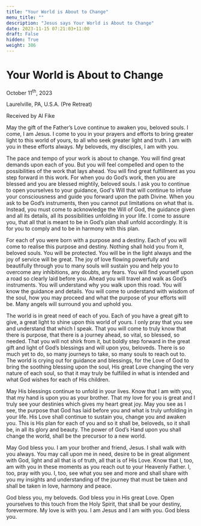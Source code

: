 ```yaml
---
title: "Your World is About to Change"
menu_title: ""
description: "Jesus says Your World is About to Change"
date: 2023-11-15 07:21:03+11:00
draft: False
hidden: True
weight: 386
---
```

# Your World is About to Change  

October 11<sup>th</sup>, 2023

Laurelville, PA, U.S.A. (Pre Retreat)

Received by Al Fike  

May the gift of the Father’s Love continue to awaken you, beloved souls. I come, I am Jesus. I come to you in your prayers and efforts to bring greater light to this world of yours, to all who seek greater light and truth. I am with you in these efforts always. My beloveds, my disciples, I am with you. 

The pace and tempo of your work is about to change. You will find great demands upon each of you. But you will feel compelled and open to the possibilities of the work that lays ahead. You will find great fulfillment as you step forward in this work. For when you do God’s work, then you are blessed and you are blessed mightily, beloved souls. I ask you to continue to open yourselves to your guidance, God's Will that will continue to infuse your consciousness and guide you forward upon the path Divine. 
When you ask to be God’s instruments, then you cannot put limitations on what that is. Instead, you must come to acknowledge the Will of God, the guidance given and all its details, all its possibilities unfolding in your life. I come to assure you, that all that is meant to be in God’s plan shall unfold accordingly. It is for you to comply and to be in harmony with this plan.

For each of you were born with a purpose and a destiny. Each of you will come to realise this purpose and destiny. Nothing shall hold you from it, beloved souls. You will be protected. You will be in the light always and the joy of service will be great. The joy of love flowing powerfully and beautifully through you to many souls will sustain you and help you to overcome any inhibitions, any doubts, any fears. You will find yourself upon a road so clearly laid before you. Ahead you will travel and walk as God’s instruments. You will understand why you walk upon this road. You will know the guidance and details. You will come to understand with wisdom of the soul, how you may proceed and what the purpose of your efforts will be. Many angels will surround you and uphold you.

The world is in great need of each of you. Each of you have a great gift to give, a great light to shine upon this world of yours. I only pray that you see and understand that which I speak. That you will come to truly know that there is purpose, that there is a journey ahead, so vital, so blessed, so needed. That you will not shirk from it, but boldly step forward in the great gift and light of God’s blessings and will upon you, beloveds. 
There is so much yet to do, so many journeys to take, so many souls to reach out to. The world is crying out for guidance and blessings, for the Love of God to bring the soothing blessing upon the soul, His great Love changing the very nature of each soul, so that it may truly be fulfilled in what is intended and what God wishes for each of His children. 

May His blessings continue to unfold in your lives. Know that I am with you, that my hand is upon you as your brother. That my love for you is great and I truly see your destinies which gives my heart great joy. May you see as I see, the purpose that God has laid before you and what is truly unfolding in your life. His Love shall continue to sustain you, change you and awaken you. This is His plan for each of you and so it shall be, beloveds, so it shall be, in all its glory and beauty. The power of God’s Hand upon you shall change the world, shall be the precursor to a new world.

May God bless you. I am your brother and friend, Jesus. I shall walk with you always. You may call upon me in need, desire to be in great alignment with God, light and all that is of truth, all that is of His Love. Know that I, too, am with you in these moments as you reach out to your Heavenly Father. I, too, pray with you. I, too, see what you see and more and shall share with you my insights and understanding of the journey that must be taken and shall be taken in love, harmony and peace. 

God bless you, my beloveds. God bless you in His great Love. Open yourselves to this touch from the Holy Spirit, that shall be your destiny, forevermore. My love is with you. I am Jesus and I am with you. God bless you.